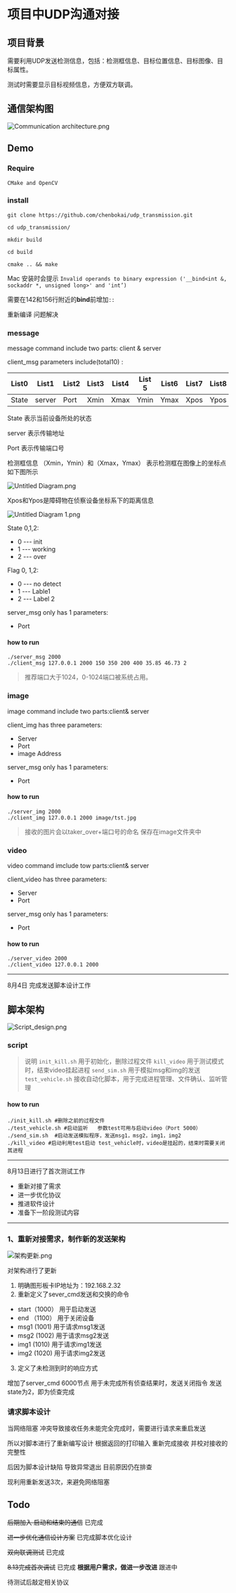 # 项目中UDP沟通对接

## 项目背景

需要利用UDP发送检测信息，包括：检测框信息、目标位置信息、目标图像、目标属性。

测试时需要显示目标视频信息，方便双方联调。

## 通信架构图

![Communication architecture.png](https://i.loli.net/2021/08/03/aKqvZLzbIdg8wcj.png)

## Demo

### Require

`CMake and OpenCV`

### install 

```
git clone https://github.com/chenbokai/udp_transmission.git

cd udp_transmission/

mkdir build

cd build

cmake .. && make
```


Mac 安装时会提示 `Invalid operands to binary expression ('__bind<int &, sockaddr *, unsigned long>' and 'int’)`

需要在142和156行附近的**bind**前增加`::` 

重新编译 问题解决

### message

message command include two parts: client & server

client_msg parameters include(total10) : 

| List0  |List1 |List2 |List3 |List4 |List 5|List6 |List7 |List8 |List9 |
|----|----|----|----|----|----|----|----|----|----|
|State|server|Port|Xmin|Xmax|Ymin|Ymax|Xpos|Ypos|Flag|

State 表示当前设备所处的状态

server 表示传输地址

Port  表示传输端口号

检测框信息
（Xmin，Ymin）和（Xmax，Ymax） 表示检测框在图像上的坐标点 如下图所示

![Untitled Diagram.png](https://i.loli.net/2021/08/10/OLW6UGowqeaC9xm.png)

Xpos和Ypos是障碍物在侦察设备坐标系下的距离信息

![Untitled Diagram _1_.png](https://i.loli.net/2021/08/10/Ea6Zpbu2o8hHq4M.png)

State 0,1,2:
* 0 --- init
* 1 --- working
* 2 --- over

Flag 0, 1,2:
* 0 --- no detect
* 1 --- Lable1
* 2 --- Label 2

server_msg only has 1  parameters:
* Port

#### how to run
```
./server_msg 2000
./client_msg 127.0.0.1 2000 150 350 200 400 35.85 46.73 2
```
>推荐端口大于1024，0-1024端口被系统占用。

### image

image command include two parts:client& server

client_img has three parameters:
* Server
* Port 
* image Address

server_msg only has 1 parameters:
* Port

#### how to run

```
./server_img 2000
./client_img 127.0.0.1 2000 image/tst.jpg
```
>接收的图片会以taker_over+端口号的命名 保存在image文件夹中

### video
 
 video command imclude tow parts:client& server

 client_video has three parameters:
 * Server 
 * Port

 server_msg only has 1 parameters:
 * Port

 #### how to run

 ```
 ./server_video 2000
 ./client_video 127.0.0.1 2000 
 ```

---
8月4日 完成发送脚本设计工作


## 脚本架构

![Script_design.png](https://i.loli.net/2021/08/05/J3cln8bgmBfZPdT.png)

### script

>说明
`init_kill.sh`             用于初始化，删除过程文件
`kill_video`               用于测试模式时，结束video挂起进程
`send_sim.sh`              用于模拟msg和img的发送
`test_vehicle.sh`          接收自动化脚本，用于完成进程管理、文件确认、监听管理

#### how to run
```
./init_kill.sh #删除之前的过程文件
./test_vehicle.sh #启动监听   参数test可用与启动video（Port 5000）
./send_sim.sh  #启动发送模拟程序，发送msg1，msg2，img1，img2
./kill_video #启动利用test启动 test_vehicle时，video是挂起的，结束时需要关闭其进程
```

----

8月13日进行了首次测试工作 

* 重新对接了需求
* 进一步优化协议
* 推进软件设计
* 准备下一阶段测试内容

---

### 1、重新对接需求，制作新的发送架构

![架构更新.png](https://i.loli.net/2021/08/14/Ow5NPgdUJtmQlpx.png)

对架构进行了更新 

1. 明确图形板卡IP地址为：192.168.2.32
2. 重新定义了sever_cmd发送和交换的命令

* start（1000）  用于启动发送
* end  （1100）  用于关闭设备
* msg1  (1001)  用于请求msg1发送
* msg2  (1002)  用于请求msg2发送
* img1  (1010)  用于请求img1发送
* img2  (1020)  用于请求img2发送

3. 定义了未检测到时的响应方式

增加了server_cmd 6000节点
用于未完成所有侦查结果时，发送关闭指令
发送state为2，即为侦查完成

### 请求脚本设计

当网络阻塞 冲突导致接收任务未能完全完成时，需要进行请求来重启发送

所以对脚本进行了重新编写设计 根据返回的打印输入 重新完成接收 并校对接收的完整性

后因为脚本设计缺陷 导致异常退出 目前原因仍在排查

现利用重新发送3次，来避免网络阻塞
## Todo

~~后期加入 启动和结束的通信~~  已完成

~~进一步优化通信设计方案~~  已完成脚本优化设计

~~双向联调测试~~ 已完成

~~8.13完成首次调试~~ 已完成
**根据用户需求，做进一步改进** 跟进中

待测试后敲定相关协议


